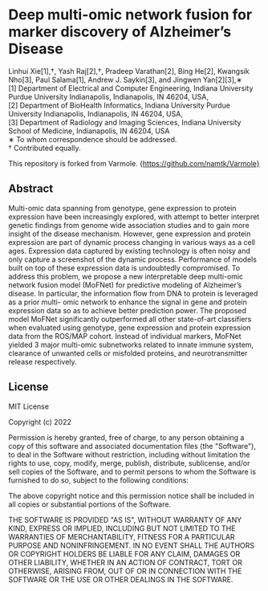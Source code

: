 # Deep multi-omic network fusion for marker discovery of Alzheimer’s Disease
Linhui Xie[1],†, Yash Raj[2],†, Pradeep Varathan[2], Bing He[2], Kwangsik Nho[3],
Paul Salama[1], Andrew J. Saykin[3], and Jingwen Yan[2][3],∗ <br/>
[1] Department of Electrical and Computer Engineering, Indiana University Purdue University Indianapolis, Indianapolis, IN 46204, USA, <br/>
[2] Department of BioHealth Informatics, Indiana University Purdue University Indianapolis, Indianapolis, IN 46204, USA,<br/>
[3] Department of Radiology and Imaging Sciences, Indiana University School of Medicine, Indianapolis, IN 46204, USA <br/>
∗ To whom correspondence should be addressed.<br/>
† Contributed equally.

This repository is forked from Varmole. {https://github.com/namtk/Varmole}

## Abstract

Multi-omic data spanning from genotype, gene expression to protein expression have been
increasingly explored, with attempt to better interpret genetic findings from genome wide association
studies and to gain more insight of the disease mechanism. However, gene expression and protein
expression are part of dynamic process changing in various ways as a cell ages. Expression data captured
by existing technology is often noisy and only capture a screenshot of the dynamic process. Performance
of models built on top of these expression data is undoubtedly compromised. To address this problem, we
propose a new interpretable deep multi-omic network fusion model (MoFNet) for predictive modeling of
Alzheimer’s disease. In particular, the information flow from DNA to protein is leveraged as a prior multi-
omic network to enhance the signal in gene and protein expression data so as to achieve better prediction
power. The proposed model MoFNet significantly outperformed all other state-of-art classifiers when
evaluated using genotype, gene expression and protein expression data from the ROS/MAP cohort.
Instead of individual markers, MoFNet yielded 3 major multi-omic subnetworks related to innate immune
system, clearance of unwanted cells or misfolded proteins, and neurotransmitter release respectively.

                 

## License
MIT License

Copyright (c) 2022

Permission is hereby granted, free of charge, to any person obtaining a copy
of this software and associated documentation files (the "Software"), to deal
in the Software without restriction, including without limitation the rights
to use, copy, modify, merge, publish, distribute, sublicense, and/or sell
copies of the Software, and to permit persons to whom the Software is
furnished to do so, subject to the following conditions:

The above copyright notice and this permission notice shall be included in all
copies or substantial portions of the Software.

THE SOFTWARE IS PROVIDED "AS IS", WITHOUT WARRANTY OF ANY KIND, EXPRESS OR
IMPLIED, INCLUDING BUT NOT LIMITED TO THE WARRANTIES OF MERCHANTABILITY,
FITNESS FOR A PARTICULAR PURPOSE AND NONINFRINGEMENT. IN NO EVENT SHALL THE
AUTHORS OR COPYRIGHT HOLDERS BE LIABLE FOR ANY CLAIM, DAMAGES OR OTHER
LIABILITY, WHETHER IN AN ACTION OF CONTRACT, TORT OR OTHERWISE, ARISING FROM,
OUT OF OR IN CONNECTION WITH THE SOFTWARE OR THE USE OR OTHER DEALINGS IN THE
SOFTWARE.
